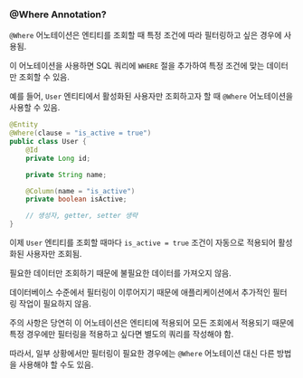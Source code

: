 
### @Where Annotation?

`@Where` 어노테이션은 엔티티를 조회할 때 특정 조건에 따라 필터링하고 싶은 경우에 사용됨. 

이 어노테이션을 사용하면 SQL 쿼리에 `WHERE` 절을 추가하여 특정 조건에 맞는 데이터만 조회할 수 있음.

예를 들어, `User` 엔티티에서 활성화된 사용자만 조회하고자 할 때 `@Where` 어노테이션을 사용할 수 있음.

```java
@Entity
@Where(clause = "is_active = true")
public class User {
    @Id
    private Long id;

    private String name;

    @Column(name = "is_active")
    private boolean isActive;

    // 생성자, getter, setter 생략
}

```

이제 `User` 엔티티를 조회할 때마다 `is_active = true` 조건이 자동으로 적용되어 활성화된 사용자만 조회됨.

필요한 데이터만 조회하기 때문에 불필요한 데이터를 가져오지 않음. 

데이터베이스 수준에서 필터링이 이루어지기 때문에 애플리케이션에서 추가적인 필터링 작업이 필요하지 않음.

주의 사항은 당연히 이 어노테이션은 엔티티에 적용되어 모든 조회에서 적용되기 때문에 특정 경우에만 필터링을 적용하고 싶다면 별도의 쿼리를 작성해야 함. 

따라서, 일부 상황에서만 필터링이 필요한 경우에는 `@Where` 어노테이션 대신 다른 방법을 사용해야 할 수도 있음.